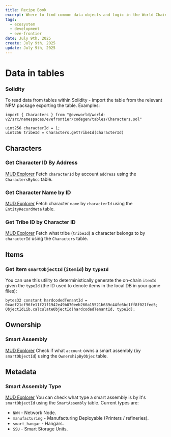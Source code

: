 ```yaml
---
title: Recipe Book
excerpt: Where to find common data objects and logic in the World Chain Contracts
tags:
  - ecosystem
  - development
  - eve-frontier
date: July 9th, 2025
create: July 9th, 2025
update: July 9th, 2025
---
```

# Data in tables
### Solidity
To read data from tables within Solidity - import the table from the relevant NPM package exporting the table.
Examples:
```solidity
import { Characters } from "@eveworld/world-v2/src/namespaces/evefrontier/codegen/tables/Characters.sol"

uint256 characterId = 1;
uint256 tribeId = Characters.getTribeId(characterId)
```
## Characters

### Get Character ID By Address
[MUD Explorer](https://explorer.mud.dev/pyrope/worlds/0xcdb380e0cd3949caf70c45c67079f2e27a77fc47/explore?tableId=0x746265766566726f6e746965720000004368617261637465727342794163636f&query=SELECT+%22account%22,+%22smartObjectId%22+FROM+%22evefrontier__CharactersByAcco%22+LIMIT+100+OFFSET+0;&page=0&pageSize=100)
Fetch `characterId` by account `address` using the `CharactersByAcc` table.

### Get Character Name by ID
[MUD Explorer](https://explorer.mud.dev/pyrope/worlds/0xcdb380e0cd3949caf70c45c67079f2e27a77fc47/explore?tableId=0x746265766566726f6e74696572000000456e746974795265636f72644d657461&query=SELECT%2520%2522smartObjectId%2522%252C%2520%2522name%2522%252C%2520%2522dappURL%2522%252C%2520%2522description%2522%2520FROM%2520%2522evefrontier__EntityRecordMeta%2522%2520LIMIT%25201000%2520OFFSET%25200%253B&page=0&pageSize=100)
Fetch character `name` by `characterId` using the `EntityRecordMeta` table.

### Get Tribe ID by Character ID
[MUD Explorer](https://explorer.mud.dev/pyrope/worlds/0xcdb380e0cd3949caf70c45c67079f2e27a77fc47/explore?tableId=0x746265766566726f6e7469657200000043686172616374657273000000000000&query=SELECT%2520%2522smartObjectId%2522%252C%2520%2522exists%2522%252C%2520%2522tribeId%2522%252C%2520%2522createdAt%2522%2520FROM%2520%2522evefrontier__Characters%2522%2520LIMIT%2520100%2520OFFSET%25200%253B&page=0&pageSize=100&filter=)
Fetch what tribe  (`tribeId`) a character belongs to by `characterId` using the `Characters` table.

## Items

### Get Item `smartObjectId` (`itemid`) by `typeId`

You can use this utility to deterministically generate the on-chain `itemId` given the `typeId` (the ID used to denote items in the local DB in your game files):
```solidity
bytes32 constant hardcodedTenantId = 0xaef21cf96fe11f21f1942e49b070eeb260a15521b689c44fe6bc1ff8f021fee5;
ObjectIdLib.calculateObjectId(hardcodedTenantId, typeId);
```

## Ownership
### Smart Assembly
[MUD Explorer](https://explorer.mud.dev/pyrope/worlds/0xcdb380e0cd3949caf70c45c67079f2e27a77fc47/explore?tableId=0x746265766566726f6e746965720000004f776e65727368697042794f626a6563&query=SELECT+%22smartObjectId%22,+%22account%22+FROM+%22evefrontier__OwnershipByObjec%22+LIMIT+100+OFFSET+0;&page=0&pageSize=100)
Check if what `account`  owns a smart assembly (by `smartObjectId`) using the `OwnershipByObjec` table.

## Metadata
### Smart Assembly Type
[MUD Explorer](https://explorer.mud.dev/pyrope/worlds/0xcdb380e0cd3949caf70c45c67079f2e27a77fc47/explore?tableId=0x746265766566726f6e74696572000000536d617274417373656d626c79000000&query=SELECT%2520%2522smartObjectId%2522%252C%2520%2522assemblyType%2522%2520FROM%2520%2522evefrontier__SmartAssembly%2522%2520LIMIT%2520100%2520OFFSET%25200%253B&page=0&pageSize=100)
You can check what type a smart assembly is by it's `smartObjectId` using the `SmartAssembly` table. Current types are:
- `NWN` - Network Node.
- `manufacturing` - Manufacturing Deployable (Printers / refineries).
- `smart_hangar` - Hangars.
- `SSU` - Smart Storage Units.


